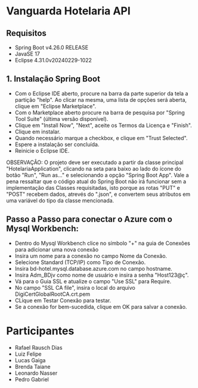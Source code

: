 # Vanguarda Hotelaria API

## Requisitos
  - Spring Boot v4.26.0 RELEASE
  - JavaSE 17
  - Eclipse 4.31.0v20240229-1022

## 1. Instalação Spring Boot
  - Com o Eclipse IDE aberto, procure na barra da parte superior da tela a partição "help". Ao clicar na mesma, uma lista de opções será aberta, clique em "Eclipse Marketplace".
  - Com o Marketplace aberto procure na barra de pesquisa por "Spring Tool Suite" (última versão disponível). 
  - Clique em "Install Now", "Next", aceite os Termos da Licença e "Finish".
  - Clique em instalar.
  - Quando necessário marque a checkbox, e clique em "Trust Selected".
  - Espere a instalação ser concluída.
  - Reinicie o Eclipse IDE.

  OBSERVAÇÂO: O projeto deve ser executado a partir da classe principal "HotelariaApplication", clicando na seta para baixo ao lado do ícone do botão "Run", "Run as..." e selecionando a opção "Spring Boot App". Vale a pena ressaltar que o código atual do Spring Boot não irá funcionar sem a implementação das Classes requisitadas, isto porque as rotas "PUT" e "POST" recebem dados, atrevés do ".json", e convertem seus atributos em uma variável do tipo da classe mencionada.

## Passo a Passo para conectar o Azure com o Mysql Workbench:

- Dentro do Mysql Workbench clice no símbolo "+" na guia de Conexões para adicionar uma nova conexão
- Insira um nome para a conexão no campo Nome da Conexão.
- Selecione Standard (TCP/IP) como Tipo de Conexão.
- Insira bd-hotel.mysql.database.azure.com no campo hostname.
- Insira Adm_BDjv como nome de usuário e insira a senha "Host123@ç".
- Vá para o Guia SSL e atualize o campo "Use SSL" para Require.
- No campo "SSL CA file", insira o local do arquivo DigiCertGlobalRootCA.crt.pem
- CLique em Testar Conexão para testar.
- Se a conexão for bem-sucedida, clique em OK para salvar a conexão.

# Participantes
  - Rafael Rausch Dias
  - Luiz Felipe
  - Lucas Gaiga
  - Brenda Taiane
  - Leonardo Nasser
  - Pedro Gabriel
